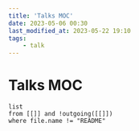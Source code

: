```yaml
---
title: 'Talks MOC'
date: 2023-05-06 00:30
last_modified_at: 2023-05-22 19:10
tags:
    - talk
---
```


# Talks MOC

```dataview
list
from [[]] and !outgoing([[]])
where file.name != "README"
```

